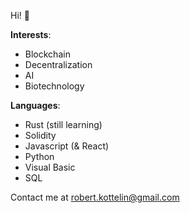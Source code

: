 Hi! 👋

**Interests**: 
- Blockchain
- Decentralization
- AI
- Biotechnology

**Languages**: 
- Rust (still learning)
- Solidity
- Javascript (& React)
- Python
- Visual Basic
- SQL

Contact me at robert.kottelin@gmail.com
